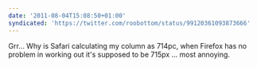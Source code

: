 ```yaml
---
date: '2011-08-04T15:08:50+01:00'
syndicated: 'https://twitter.com/roobottom/status/99120361093873666'
---
```

Grr... Why is Safari calculating my column as 714pc, when Firefox has no problem in working out it's supposed to be 715px ... most annoying.
